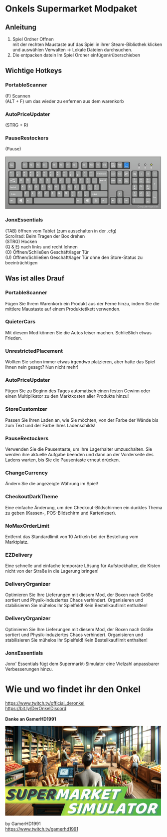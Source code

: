 # Onkels Supermarket Modpaket

## Anleitung
1. Spiel Ordner Offnen <br>
mit der rechten Maustaste auf das Spiel in ihrer Steam-Bibliothek klicken und auswählen Verwalten -> Lokale Dateien durchsuchen.
2. Die entpacken datein Im Spiel Ordner einfügen/rüberschieben

## Wichtige Hotkeys
### PortableScanner
(F) Scannen <br>
(ALT + F) um das wieder zu enfernen aus dem warenkorb
### AutoPriceUpdater
(STRG + R)
### PauseRestockers
(Pause) <br><br>
<img width="500" src="/README/pause.jpg">

### JonxEssentials
(TAB) öffnen vom Tablet (zum ausschalten in der .cfg) <br>
Scrollrad: Beim Tragen der Box drehen <br>
(STRG) Hocken <br>
(Q & E) nach links und recht lehnen <br>
(O) Öffnen/Schließen Geschäft/lager Tür <br>
(U) Öffnen/Schließen Geschäft/lager Tür ohne den Store-Status zu beeinträchtigen

## Was ist alles Drauf
### PortableScanner
Fügen Sie Ihrem Warenkorb ein Produkt aus der Ferne hinzu, indem Sie die mittlere Maustaste auf einem Produktetikett verwenden.
### QuieterCars
Mit diesem Mod können Sie die Autos leiser machen. Schließlich etwas Frieden.
### UnrestrictedPlacement
Wollten Sie schon immer etwas irgendwo platzieren, aber hatte das Spiel Ihnen nein gesagt? Nun nicht mehr!
### AutoPriceUpdater
Fügen Sie zu Beginn des Tages automatisch einen festen Gewinn oder einen Multiplikator zu den Marktkosten aller Produkte hinzu!
### StoreCustomizer
Passen Sie Ihren Laden an, wie Sie möchten, von der Farbe der Wände bis zum Text und der Farbe Ihres Ladenschilds!
### PauseRestockers
Verwenden Sie die Pausentaste, um Ihre Lagerhalter umzuschalten. Sie werden ihre aktuelle Aufgabe beenden und dann an der Vorderseite des Ladens warten, bis Sie die Pausentaste erneut drücken.
### ChangeCurrency
Ändern Sie die angezeigte Währung im Spiel!
### CheckoutDarkTheme
Eine einfache Änderung, um den Checkout-Bildschirmen ein dunkles Thema zu geben (Kassen-, POS-Bildschirm und Kartenleser).
### NoMaxOrderLimit
Entfernt das Standardlimit von 10 Artikeln bei der Bestellung vom Marktplatz.
### EZDelivery
Eine schnelle und einfache temporäre Lösung für Aufstockhalter, die Kisten nicht von der Straße in die Lagerung bringen!
### DeliveryOrganizer
Optimieren Sie Ihre Lieferungen mit diesem Mod, der Boxen nach Größe sortiert und Physik-induziertes Chaos verhindert. Organisieren und stabilisieren Sie mühelos Ihr Spielfeld! Kein Bestellkauflimit enthalten!
### DeliveryOrganizer
Optimieren Sie Ihre Lieferungen mit diesem Mod, der Boxen nach Größe sortiert und Physik-induziertes Chaos verhindert. Organisieren und stabilisieren Sie mühelos Ihr Spielfeld! Kein Bestellkauflimit enthalten!
### JonxEssentials
Jonx' Essentials fügt dem Supermarkt-Simulator eine Vielzahl anpassbarer Verbesserungen hinzu.


# Wie und wo findet ihr den Onkel
https://www.twitch.tv/official_deronkel <br>
https://bit.ly/DerOnkelDiscord 
<br><br>
**Danke an GamerHD1991**
<p align="">
  <img width="500" src="/README/capsule_616x353.jpg">
</p>

by GamerHD1991 <br>
https://www.twitch.tv/gamerhd1991
